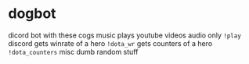 # dogbot
dicord bot with these cogs
    music
        plays youtube videos audio only `!play`
    discord
        gets winrate of a hero  `!dota_wr`
        gets counters of a hero `!dota_counters`
    misc
        dumb random stuff
